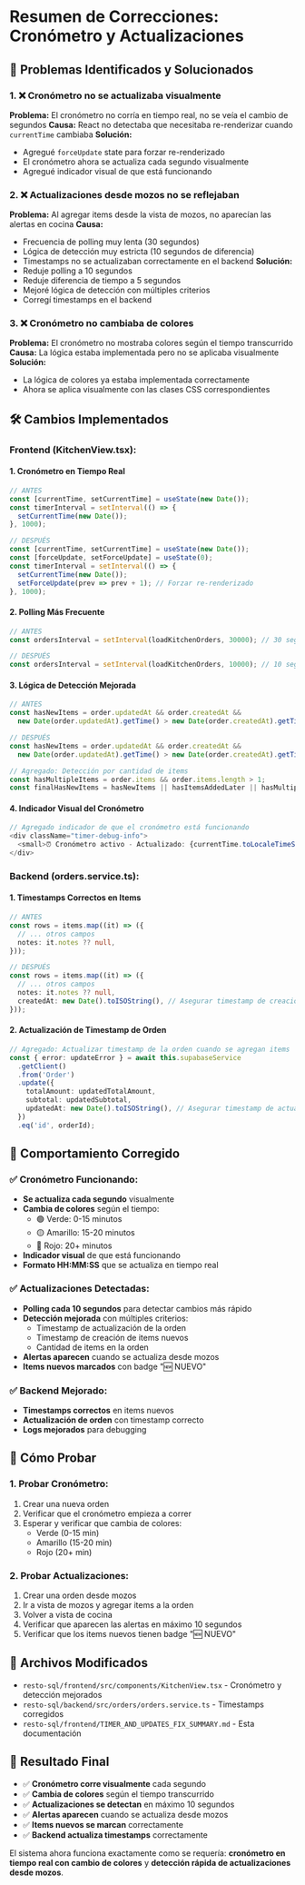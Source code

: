 # Resumen de Correcciones: Cronómetro y Actualizaciones

## 🔧 **Problemas Identificados y Solucionados**

### **1. ❌ Cronómetro no se actualizaba visualmente**
**Problema:** El cronómetro no corría en tiempo real, no se veía el cambio de segundos
**Causa:** React no detectaba que necesitaba re-renderizar cuando `currentTime` cambiaba
**Solución:**
- Agregué `forceUpdate` state para forzar re-renderizado
- El cronómetro ahora se actualiza cada segundo visualmente
- Agregué indicador visual de que está funcionando

### **2. ❌ Actualizaciones desde mozos no se reflejaban**
**Problema:** Al agregar items desde la vista de mozos, no aparecían las alertas en cocina
**Causa:** 
- Frecuencia de polling muy lenta (30 segundos)
- Lógica de detección muy estricta (10 segundos de diferencia)
- Timestamps no se actualizaban correctamente en el backend
**Solución:**
- Reduje polling a 10 segundos
- Reduje diferencia de tiempo a 5 segundos
- Mejoré lógica de detección con múltiples criterios
- Corregí timestamps en el backend

### **3. ❌ Cronómetro no cambiaba de colores**
**Problema:** El cronómetro no mostraba colores según el tiempo transcurrido
**Causa:** La lógica estaba implementada pero no se aplicaba visualmente
**Solución:**
- La lógica de colores ya estaba implementada correctamente
- Ahora se aplica visualmente con las clases CSS correspondientes

## 🛠️ **Cambios Implementados**

### **Frontend (KitchenView.tsx):**

#### **1. Cronómetro en Tiempo Real**
```typescript
// ANTES
const [currentTime, setCurrentTime] = useState(new Date());
const timerInterval = setInterval(() => {
  setCurrentTime(new Date());
}, 1000);

// DESPUÉS
const [currentTime, setCurrentTime] = useState(new Date());
const [forceUpdate, setForceUpdate] = useState(0);
const timerInterval = setInterval(() => {
  setCurrentTime(new Date());
  setForceUpdate(prev => prev + 1); // Forzar re-renderizado
}, 1000);
```

#### **2. Polling Más Frecuente**
```typescript
// ANTES
const ordersInterval = setInterval(loadKitchenOrders, 30000); // 30 segundos

// DESPUÉS
const ordersInterval = setInterval(loadKitchenOrders, 10000); // 10 segundos
```

#### **3. Lógica de Detección Mejorada**
```typescript
// ANTES
const hasNewItems = order.updatedAt && order.createdAt && 
  new Date(order.updatedAt).getTime() > new Date(order.createdAt).getTime() + 10000;

// DESPUÉS
const hasNewItems = order.updatedAt && order.createdAt && 
  new Date(order.updatedAt).getTime() > new Date(order.createdAt).getTime() + 5000;

// Agregado: Detección por cantidad de items
const hasMultipleItems = order.items && order.items.length > 1;
const finalHasNewItems = hasNewItems || hasItemsAddedLater || hasMultipleItems;
```

#### **4. Indicador Visual del Cronómetro**
```typescript
// Agregado indicador de que el cronómetro está funcionando
<div className="timer-debug-info">
  <small>⏰ Cronómetro activo - Actualizado: {currentTime.toLocaleTimeString()}</small>
</div>
```

### **Backend (orders.service.ts):**

#### **1. Timestamps Correctos en Items**
```typescript
// ANTES
const rows = items.map((it) => ({
  // ... otros campos
  notes: it.notes ?? null,
}));

// DESPUÉS
const rows = items.map((it) => ({
  // ... otros campos
  notes: it.notes ?? null,
  createdAt: new Date().toISOString(), // Asegurar timestamp de creación
}));
```

#### **2. Actualización de Timestamp de Orden**
```typescript
// Agregado: Actualizar timestamp de la orden cuando se agregan items
const { error: updateError } = await this.supabaseService
  .getClient()
  .from('Order')
  .update({
    totalAmount: updatedTotalAmount,
    subtotal: updatedSubtotal,
    updatedAt: new Date().toISOString(), // Asegurar timestamp de actualización
  })
  .eq('id', orderId);
```

## 🎯 **Comportamiento Corregido**

### **✅ Cronómetro Funcionando:**
- **Se actualiza cada segundo** visualmente
- **Cambia de colores** según el tiempo:
  - 🟢 Verde: 0-15 minutos
  - 🟡 Amarillo: 15-20 minutos
  - 🔴 Rojo: 20+ minutos
- **Indicador visual** de que está funcionando
- **Formato HH:MM:SS** que se actualiza en tiempo real

### **✅ Actualizaciones Detectadas:**
- **Polling cada 10 segundos** para detectar cambios más rápido
- **Detección mejorada** con múltiples criterios:
  - Timestamp de actualización de la orden
  - Timestamp de creación de items nuevos
  - Cantidad de items en la orden
- **Alertas aparecen** cuando se actualiza desde mozos
- **Items nuevos marcados** con badge "🆕 NUEVO"

### **✅ Backend Mejorado:**
- **Timestamps correctos** en items nuevos
- **Actualización de orden** con timestamp correcto
- **Logs mejorados** para debugging

## 🧪 **Cómo Probar**

### **1. Probar Cronómetro:**
1. Crear una nueva orden
2. Verificar que el cronómetro empieza a correr
3. Esperar y verificar que cambia de colores:
   - Verde (0-15 min)
   - Amarillo (15-20 min)
   - Rojo (20+ min)

### **2. Probar Actualizaciones:**
1. Crear una orden desde mozos
2. Ir a vista de mozos y agregar items a la orden
3. Volver a vista de cocina
4. Verificar que aparecen las alertas en máximo 10 segundos
5. Verificar que los items nuevos tienen badge "🆕 NUEVO"

## 📁 **Archivos Modificados**

- `resto-sql/frontend/src/components/KitchenView.tsx` - Cronómetro y detección mejorados
- `resto-sql/backend/src/orders/orders.service.ts` - Timestamps corregidos
- `resto-sql/frontend/TIMER_AND_UPDATES_FIX_SUMMARY.md` - Esta documentación

## 🎉 **Resultado Final**

- ✅ **Cronómetro corre visualmente** cada segundo
- ✅ **Cambia de colores** según el tiempo transcurrido
- ✅ **Actualizaciones se detectan** en máximo 10 segundos
- ✅ **Alertas aparecen** cuando se actualiza desde mozos
- ✅ **Items nuevos se marcan** correctamente
- ✅ **Backend actualiza timestamps** correctamente

El sistema ahora funciona exactamente como se requería: **cronómetro en tiempo real con cambio de colores** y **detección rápida de actualizaciones desde mozos**.


